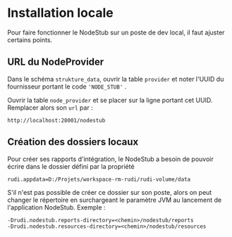 # Installation locale

Pour faire fonctionner le NodeStub sur un poste de dev local, il faut ajuster certains points.

## URL du NodeProvider

Dans le schéma `strukture_data`, ouvrir la table `provider` et noter l'UUID du fournisseur portant le code `'NODE_STUB'`
.

Ouvrir la table `node_provider` et se placer sur la ligne portant cet UUID. Remplacer alors son `url` par :

```
http://localhost:28001/nodestub
```

## Création des dossiers locaux

Pour créer ses rapports d'intégration, le NodeStub a besoin de pouvoir écrire dans le dossier défini par la propriété 

```
rudi.appdata=D:/Projets/workspace-rm-rudi/rudi-volume/data
```

S'il n'est pas possible de créer ce dossier sur son poste, alors on peut changer le répertoire en surchargeant le
paramètre JVM au lancement de l'application NodeStub. Exemple :

```
-Drudi.nodestub.reports-directory=<chemin>/nodestub/reports
-Drudi.nodestub.resources-directory=<chemin>/nodestub/resources
```

